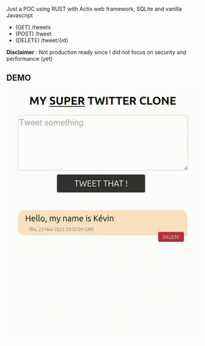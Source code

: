 Just a POC using RUST with Actix web framework, SQLite and vanilla Javascript
* (GET) /tweets
* (POST) /tweet
* (DELETE) /tweet/{id}

**Disclaimer** : Not production ready since I did not focus on security and performance (yet)
  
## DEMO
![demo](https://github.com/kbrault/twitter_clone/blob/48d576fd455c957d93e8bb1adbd207116c481dda/demo.gif)
